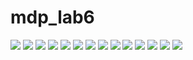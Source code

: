 # mdp_lab6
![](https://github.com/valentinbujdoso/mdp_lab6/blob/main/imgs/1.png)
![](https://github.com/valentinbujdoso/mdp_lab6/blob/main/imgs/2.png)
![](https://github.com/valentinbujdoso/mdp_lab6/blob/main/imgs/3.png)
![](https://github.com/valentinbujdoso/mdp_lab6/blob/main/imgs/4.png)
![](https://github.com/valentinbujdoso/mdp_lab6/blob/main/imgs/5.png)
![](https://github.com/valentinbujdoso/mdp_lab6/blob/main/imgs/6.png)
![](https://github.com/valentinbujdoso/mdp_lab6/blob/main/imgs/7.png)
![](https://github.com/valentinbujdoso/mdp_lab6/blob/main/imgs/8.png)
![](https://github.com/valentinbujdoso/mdp_lab6/blob/main/imgs/9.png)
![](https://github.com/valentinbujdoso/mdp_lab6/blob/main/imgs/10.png)
![](https://github.com/valentinbujdoso/mdp_lab6/blob/main/imgs/11.png)
![](https://github.com/valentinbujdoso/mdp_lab6/blob/main/imgs/12.png)
![](https://github.com/valentinbujdoso/mdp_lab6/blob/main/imgs/12.png)
![](https://github.com/valentinbujdoso/mdp_lab6/blob/main/imgs/14.png)
